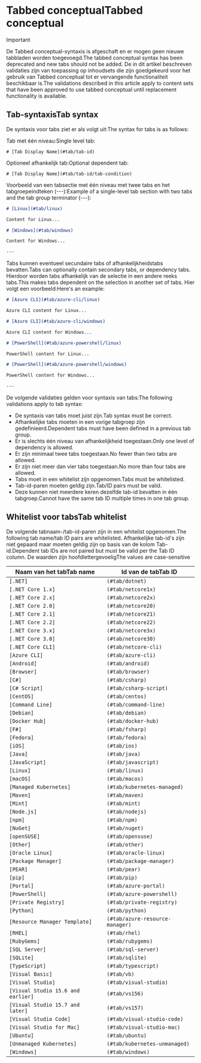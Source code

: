 # <a name="tabbed-conceptual"></a><span data-ttu-id="2ab9b-101">Tabbed conceptual</span><span class="sxs-lookup"><span data-stu-id="2ab9b-101">Tabbed conceptual</span></span>

> [!IMPORTANT]
> <span data-ttu-id="2ab9b-102">De Tabbed conceptual-syntaxis is afgeschaft en er mogen geen nieuwe tabbladen worden toegevoegd.</span><span class="sxs-lookup"><span data-stu-id="2ab9b-102">The tabbed conceptual syntax has been deprecated and new tabs should not be added.</span></span> <span data-ttu-id="2ab9b-103">De in dit artikel beschreven validaties zijn van toepassing op inhoudsets die zijn goedgekeurd voor het gebruik van Tabbed conceptual tot er vervangende functionaliteit beschikbaar is.</span><span class="sxs-lookup"><span data-stu-id="2ab9b-103">The validations described in this article apply to content sets that have been approved to use tabbed conceptual until replacement functionality is available.</span></span>

## <a name="tab-syntax"></a><span data-ttu-id="2ab9b-104">Tab-syntaxis</span><span class="sxs-lookup"><span data-stu-id="2ab9b-104">Tab syntax</span></span>

<span data-ttu-id="2ab9b-105">De syntaxis voor tabs ziet er als volgt uit:</span><span class="sxs-lookup"><span data-stu-id="2ab9b-105">The syntax for tabs is as follows:</span></span>

<span data-ttu-id="2ab9b-106">Tab met één niveau:</span><span class="sxs-lookup"><span data-stu-id="2ab9b-106">Single level tab:</span></span>

`# [Tab Display Name](#tab/tab-id)`

<span data-ttu-id="2ab9b-107">Optioneel afhankelijk tab:</span><span class="sxs-lookup"><span data-stu-id="2ab9b-107">Optional dependent tab:</span></span>

`# [Tab Display Name](#tab/tab-id/tab-condition)`

<span data-ttu-id="2ab9b-108">Voorbeeld van een tabsectie met één niveau met twee tabs en het tabgroepeindteken (---):</span><span class="sxs-lookup"><span data-stu-id="2ab9b-108">Example of a single-level tab section with two tabs and the tab group terminator (---):</span></span>

```markdown
# [Linux](#tab/linux)

Content for Linux...

# [Windows](#tab/windows)

Content for Windows...

---
```

<span data-ttu-id="2ab9b-109">Tabs kunnen eventueel secundaire tabs of afhankelijkheidstabs bevatten.</span><span class="sxs-lookup"><span data-stu-id="2ab9b-109">Tabs can optionally contain secondary tabs, or dependency tabs.</span></span> <span data-ttu-id="2ab9b-110">Hierdoor worden tabs afhankelijk van de selectie in een andere reeks tabs.</span><span class="sxs-lookup"><span data-stu-id="2ab9b-110">This makes tabs dependent on the selection in another set of tabs.</span></span> <span data-ttu-id="2ab9b-111">Hier volgt een voorbeeld:</span><span class="sxs-lookup"><span data-stu-id="2ab9b-111">Here's an example:</span></span>

```markdown
# [Azure CLI](#tab/azure-cli/linux)

Azure CLI content for Linux...

# [Azure CLI](#tab/azure-cli/windows)

Azure CLI content for Windows...

# [PowerShell](#tab/azure-powershell/linux)

PowerShell content for Linux...

# [PowerShell](#tab/azure-powershell/windows)

PowerShell content for Windows...

---
```

<span data-ttu-id="2ab9b-112">De volgende validaties gelden voor syntaxis van tabs:</span><span class="sxs-lookup"><span data-stu-id="2ab9b-112">The following validations apply to tab syntax:</span></span>

- <span data-ttu-id="2ab9b-113">De syntaxis van tabs moet juist zijn.</span><span class="sxs-lookup"><span data-stu-id="2ab9b-113">Tab syntax must be correct.</span></span>
- <span data-ttu-id="2ab9b-114">Afhankelijke tabs moeten in een vorige tabgroep zijn gedefinieerd.</span><span class="sxs-lookup"><span data-stu-id="2ab9b-114">Dependent tabs must have been defined in a previous tab group.</span></span>
- <span data-ttu-id="2ab9b-115">Er is slechts één niveau van afhankelijkheid toegestaan.</span><span class="sxs-lookup"><span data-stu-id="2ab9b-115">Only one level of dependency is allowed.</span></span>
- <span data-ttu-id="2ab9b-116">Er zijn minimaal twee tabs toegestaan.</span><span class="sxs-lookup"><span data-stu-id="2ab9b-116">No fewer than two tabs are allowed.</span></span>
- <span data-ttu-id="2ab9b-117">Er zijn niet meer dan vier tabs toegestaan.</span><span class="sxs-lookup"><span data-stu-id="2ab9b-117">No more than four tabs are allowed.</span></span>
- <span data-ttu-id="2ab9b-118">Tabs moet in een whitelist zijn opgenomen.</span><span class="sxs-lookup"><span data-stu-id="2ab9b-118">Tabs must be whitelisted.</span></span>
- <span data-ttu-id="2ab9b-119">Tab-id-paren moeten geldig zijn.</span><span class="sxs-lookup"><span data-stu-id="2ab9b-119">Tab/ID pairs must be valid.</span></span>
- <span data-ttu-id="2ab9b-120">Deze kunnen niet meerdere keren dezelfde tab-id bevatten in één tabgroep.</span><span class="sxs-lookup"><span data-stu-id="2ab9b-120">Cannot have the same tab ID multiple times in one tab group.</span></span>

## <a name="tab-whitelist"></a><span data-ttu-id="2ab9b-121">Whitelist voor tabs</span><span class="sxs-lookup"><span data-stu-id="2ab9b-121">Tab whitelist</span></span>

<span data-ttu-id="2ab9b-122">De volgende tabnaam-/tab-id-paren zijn in een whitelist opgenomen.</span><span class="sxs-lookup"><span data-stu-id="2ab9b-122">The following tab name/tab ID pairs are whitelisted.</span></span> <span data-ttu-id="2ab9b-123">Afhankelijke tab-id's zijn niet gepaard maar moeten geldig zijn op basis van de kolom Tab-id.</span><span class="sxs-lookup"><span data-stu-id="2ab9b-123">Dependent tab IDs are not paired but must be valid per the Tab ID column.</span></span> <span data-ttu-id="2ab9b-124">De waarden zijn hoofdlettergevoelig</span><span class="sxs-lookup"><span data-stu-id="2ab9b-124">The values are case-sensitive</span></span>

|<span data-ttu-id="2ab9b-125">Naam van het tab</span><span class="sxs-lookup"><span data-stu-id="2ab9b-125">Tab name</span></span>              |<span data-ttu-id="2ab9b-126">Id van de tab</span><span class="sxs-lookup"><span data-stu-id="2ab9b-126">Tab ID</span></span>            |
|----------------------|------------------|
|`[.NET]`              |`(#tab/dotnet)`   |
|`[.NET Core 1.x]`     |`(#tab/netcore1x)`|
|`[.NET Core 2.x]`     |`(#tab/netcore2x)`|
|`[.NET Core 2.0]`     |`(#tab/netcore20)`|
|`[.NET Core 2.1]`     |`(#tab/netcore21)`|
|`[.NET Core 2.2]`     |`(#tab/netcore22)`|
|`[.NET Core 3.x]`     |`(#tab/netcore3x)`|
|`[.NET Core 3.0]`     |`(#tab/netcore30)`|
|`[.NET Core CLI]`     |`(#tab/netcore-cli)`|
|`[Azure CLI]`         |`(#tab/azure-cli)`|
|`[Android]`           |`(#tab/android)`  |
|`[Browser]`           |`(#tab/browser)`  |
|`[C#]`                |`(#tab/csharp)`   |
|`[C# Script]`         |`(#tab/csharp-script)`|
|`[CentOS]`            |`(#tab/centos)`|
|`[Command Line]`      |`(#tab/command-line)`|
|`[Debian]`            |`(#tab/debian)`|
|`[Docker Hub]`        |`(#tab/docker-hub)`|
|`[F#]`                |`(#tab/fsharp)`|
|`[Fedora]`            |`(#tab/fedora)`|
|`[iOS]`               |`(#tab/ios)`      |
|`[Java]`              |`(#tab/java)`|
|`[JavaScript]`        |`(#tab/javascript)`|
|`[Linux]`             |`(#tab/linux)`    |
|`[macOS]`             |`(#tab/macos)`    |
|`[Managed Kubernetes]`|`(#tab/kubernetes-managed)`|
|`[Maven]`             |`(#tab/maven)`|
|`[Mint]`              |`(#tab/mint)`|
|`[Node.js]`           |`(#tab/nodejs)`|
|`[npm]`               |`(#tab/npm)` |
|`[NuGet]`             |`(#tab/nuget)`|
|`[openSUSE]`          |`(#tab/opensuse)`|
|`[Other]`             |`(#tab/other)` |
|`[Oracle Linux]`      |`(#tab/oracle-linux)`|
|`[Package Manager]`   |`(#tab/package-manager)` |
|`[PEAR]`              |`(#tab/pear)`|
|`[pip]`               |`(#tab/pip)`|
|`[Portal]`            |`(#tab/azure-portal)`    |
|`[PowerShell]`        |`(#tab/azure-powershell)`|
|`[Private Registry]`  |`(#tab/private-registry)`|
|`[Python]`            |`(#tab/python)`|
|`[Resource Manager Template]`|`(#tab/azure-resource-manager)`|
|`[RHEL]`              |`(#tab/rhel)`|
|`[RubyGems]`          |`(#tab/rubygems)`|
|`[SQL Server]`        |`(#tab/sql-server)`|
|`[SQLite]`            |`(#tab/sqlite)`|
|`[TypeScript]`        |`(#tab/typescript)`|
|`[Visual Basic]`      |`(#tab/vb)` |
|`[Visual Studio]`     |`(#tab/visual-studio)`|
|`[Visual Studio 15.6 and earlier]`|`(#tab/vs156)`|
|`[Visual Studio 15.7 and later]`  |`(#tab/vs157)`|
|`[Visual Studio Code]`            |`(#tab/visual-studio-code)`|
|`[Visual Studio for Mac]`         |`(#tab/visual-studio-mac)`|
|`[Ubuntu]`                        |`(#tab/ubuntu)`|
|`[Unmanaged Kubernetes]`          |`(#tab/kubernetes-unmanaged)`|
|`[Windows]`   |`(#tab/windows)`   |